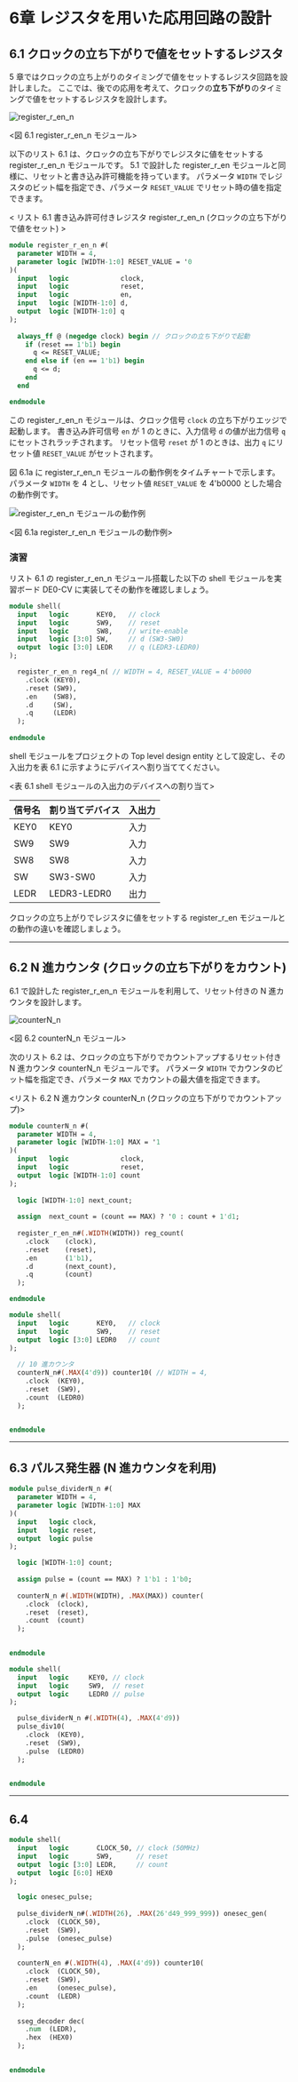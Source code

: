 # 6章 レジスタを用いた応用回路の設計



## 6.1 クロックの立ち下がりで値をセットするレジスタ

5 章ではクロックの立ち上がりのタイミングで値をセットするレジスタ回路を設計しました。
ここでは、後での応用を考えて、クロックの**立ち下がり**のタイミングで値をセットするレジスタを設計します。

![register_r_en_n](./assets/register_r_en_n.svg)

<図 6.1 register_r_en_n モジュール>

以下のリスト 6.1 は、クロックの立ち下がりでレジスタに値をセットする register_r_en_n モジュールです。
5.1 で設計した register_r_en モジュールと同様に、リセットと書き込み許可機能を持っています。
パラメータ `WIDTH` でレジスタのビット幅を指定でき、パラメータ `RESET_VALUE` でリセット時の値を指定できます。

< リスト 6.1 書き込み許可付きレジスタ register_r_en_n (クロックの立ち下がりで値をセット) >

```sv : register_r_en_n.sv
module register_r_en_n #(
  parameter WIDTH = 4,
  parameter logic [WIDTH-1:0] RESET_VALUE = '0
)(
  input   logic             clock,
  input   logic             reset,
  input   logic             en,
  input   logic [WIDTH-1:0] d,
  output  logic [WIDTH-1:0] q
);
  
  always_ff @ (negedge clock) begin // クロックの立ち下がりで起動
    if (reset == 1'b1) begin 
      q <= RESET_VALUE;
    end else if (en == 1'b1) begin
      q <= d;
    end 
  end

endmodule
```

この register_r_en_n モジュールは、クロック信号 `clock` の立ち下がりエッジで起動します。
書き込み許可信号 `en` が 1 のときに、入力信号 `d` の値が出力信号 `q` にセットされラッチされます。
リセット信号 `reset` が 1 のときは、出力 `q` にリセット値 `RESET_VALUE` がセットされます。

図 6.1a に register_r_en_n モジュールの動作例をタイムチャートで示します。
パラメータ `WIDTH` を 4 とし、リセット値 `RESET_VALUE` を 4'b0000 とした場合の動作例です。

![register_r_en_n モジュールの動作例](./assets/chap05_register_r_en_n_timing.svg)

<図 6.1a register_r_en_n モジュールの動作例>

### 演習

リスト 6.1 の register_r_en_n モジュール搭載した以下の shell モジュールを実習ボード DE0-CV に実装してその動作を確認しましょう。

```sv : shell.sv
module shell(
  input   logic       KEY0,   // clock
  input   logic       SW9,    // reset
  input   logic       SW8,    // write-enable
  input   logic [3:0] SW,     // d (SW3-SW0)
  output  logic [3:0] LEDR    // q (LEDR3-LEDR0)
);

  register_r_en_n reg4_n( // WIDTH = 4, RESET_VALUE = 4'b0000
    .clock (KEY0),
    .reset (SW9),
    .en    (SW8),
    .d     (SW),
    .q     (LEDR)
  );
  
endmodule
```

shell モジュールをプロジェクトの Top level design entity として設定し、その入出力を表 6.1 に示すようにデバイスへ割り当ててください。

<表 6.1 shell モジュールの入出力のデバイスへの割り当て>

| 信号名    |割り当てデバイス| 入出力 |
|-----------|----------------|--------|
| KEY0      | KEY0           | 入力   |
| SW9       | SW9            | 入力   |
| SW8       | SW8            | 入力   |
| SW        | SW3-SW0        | 入力   |
| LEDR      | LEDR3-LEDR0    | 出力   |


クロックの立ち上がりでレジスタに値をセットする register_r_en モジュールとの動作の違いを確認しましょう。

---

## 6.2 N 進カウンタ (クロックの立ち下がりをカウント)

6.1 で設計した register_r_en_n モジュールを利用して、リセット付きの N 進カウンタを設計します。

![counterN_n](./assets/counterN_n.svg)

<図 6.2 counterN_n モジュール>

次のリスト 6.2 は、クロックの立ち下がりでカウントアップするリセット付き N 進カウンタ counterN_n モジュールです。
パラメータ `WIDTH` でカウンタのビット幅を指定でき、パラメータ `MAX` でカウントの最大値を指定できます。

<リスト 6.2 N 進カウンタ counterN_n (クロックの立ち下がりでカウントアップ)>

```sv : counterN_n.sv
module counterN_n #(
  parameter WIDTH = 4,
  parameter logic [WIDTH-1:0] MAX = '1
)(
  input   logic             clock,
  input   logic             reset,
  output  logic [WIDTH-1:0] count
);
  
  logic [WIDTH-1:0] next_count;
  
  assign  next_count = (count == MAX) ? '0 : count + 1'd1;
  
  register_r_en_n#(.WIDTH(WIDTH)) reg_count(
    .clock    (clock),
    .reset    (reset),
    .en       (1'b1),
    .d        (next_count),
    .q        (count)
  );

endmodule
```

```sv : shell.sv
module shell(
  input   logic       KEY0,   // clock
  input   logic       SW9,    // reset
  output  logic [3:0] LEDR0   // count
);
  
  // 10 進カウンタ
  counterN_n#(.MAX(4'd9)) counter10( // WIDTH = 4, 
    .clock  (KEY0),
    .reset  (SW9),
    .count  (LEDR0)
  );


endmodule
```
---

## 6.3 パルス発生器 (N 進カウンタを利用)

```sv : pulse_dividerN_n.sv
module pulse_dividerN_n #(
  parameter WIDTH = 4,
  parameter logic [WIDTH-1:0] MAX
)(
  input   logic clock,
  input   logic reset,
  output  logic pulse
);

  logic [WIDTH-1:0] count;
  
  assign pulse = (count == MAX) ? 1'b1 : 1'b0;
  
  counterN_n #(.WIDTH(WIDTH), .MAX(MAX)) counter(
    .clock  (clock),
    .reset  (reset),
    .count  (count)
  );
  

endmodule
```

```sv : shell.sv
module shell(
  input   logic     KEY0, // clock
  input   logic     SW9,  // reset
  output  logic     LEDR0 // pulse 
);

  pulse_dividerN_n #(.WIDTH(4), .MAX(4'd9)) 
  pulse_div10(
    .clock  (KEY0),
    .reset  (SW9),
    .pulse  (LEDR0)
  );


endmodule
```

---

## 6.4 

```sv : shell.sv
module shell(
  input   logic       CLOCK_50, // clock (50MHz)
  input   logic       SW9,      // reset
  output  logic [3:0] LEDR,     // count
  output  logic [6:0] HEX0
);

  logic onesec_pulse;
  
  pulse_dividerN_n#(.WIDTH(26), .MAX(26'd49_999_999)) onesec_gen(
    .clock  (CLOCK_50),
    .reset  (SW9),
    .pulse  (onesec_pulse)
  );
  
  counterN_en #(.WIDTH(4), .MAX(4'd9)) counter10(
    .clock  (CLOCK_50),
    .reset  (SW9),
    .en     (onesec_pulse),
    .count  (LEDR)
  );
  
  sseg_decoder dec(
    .num  (LEDR),
    .hex  (HEX0)
  );
  

endmodule
```